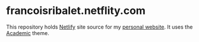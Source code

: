 # francoisribalet.netflity.com

This repository holds [Netlify](https://netlify.com) site source for my [personal website](https://francoisribalet.netflity.com). It uses the [Academic](https://sourcethemes.com/academic) theme.
